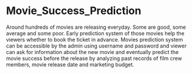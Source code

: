 # Movie_Success_Prediction
Around hundreds of movies are releasing everyday. Some are good, some average and some poor. Early prediction system of those movies help the viewers whether to book the ticket in advance.   Movies prediction system can be accessible by the admin using username and password and viewer can ask for information about the new movie and eventually predict the movie success before the release by analyzing past records of film crew members, movie release date and marketing budget.
